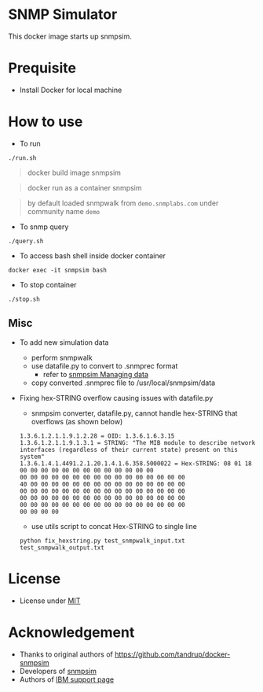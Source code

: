 # SNMP Simulator

This docker image starts up snmpsim.

# Prequisite
* Install Docker for local machine

# How to use
* To run
```
./run.sh  
```
  > docker build image snmpsim

  > docker run as a container snmpsim

  > by default loaded snmpwalk from `demo.snmplabs.com` under community name `demo`

* To snmp query
```
./query.sh
```

* To access bash shell inside docker container
```
docker exec -it snmpsim bash
```

* To stop container
```
./stop.sh
```

## Misc
* To add new simulation data
  * perform snmpwalk
  * use datafile.py to convert to .snmprec format
    * refer to [snmpsim Managing data](http://snmplabs.com/snmpsim/managing-simulation-data.html)
  * copy converted .snmprec file to /usr/local/snmpsim/data

* Fixing hex-STRING overflow causing issues with datafile.py
  * snmpsim converter, datafile.py, cannot handle hex-STRING that overflows (as shown below)

  ```
  1.3.6.1.2.1.1.9.1.2.28 = OID: 1.3.6.1.6.3.15
  1.3.6.1.2.1.1.9.1.3.1 = STRING: "The MIB module to describe network interfaces (regardless of their current state) present on this system"
  1.3.6.1.4.1.4491.2.1.20.1.4.1.6.358.5000022 = Hex-STRING: 08 01 18 00 00 00 00 00 00 00 00 00 00 00 00 00
  00 00 00 00 00 00 00 00 00 00 00 00 00 00 00 00
  40 00 00 00 00 00 00 00 00 00 00 00 00 00 00 00
  00 00 00 00 00 00 00 00 00 00 00 00 00 00 00 00
  00 00 00 00 00 00 00 00 00 00 00 00 00 00 00 00
  00 00 00 00 00 00 00 00 00 00 00 00 00 00 00 00
  00 00 00 00
  ```
  * use utils script to concat Hex-STRING to single line  

  ```
  python fix_hexstring.py test_snmpwalk_input.txt test_snmpwalk_output.txt
  ```


# License
* License under [MIT](LICENSE)

# Acknowledgement
* Thanks to original authors of https://github.com/tandrup/docker-snmpsim
* Developers of [snmpsim](http://snmplabs.com/snmpsim/)
* Authors of [IBM support page](https://www.ibm.com/support/pages/how-use-snmpsim-simulate-network-device-based-snmp-walk-file)
